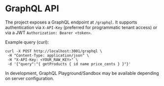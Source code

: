 # GraphQL API

The project exposes a GraphQL endpoint at `/graphql`. It supports authentication via `X-API-Key` (preferred for programmatic tenant access) or via a JWT `Authorization: Bearer <token>`.

Example query (curl):

```
curl -X POST http://localhost:3001/graphql \
 -H "Content-Type: application/json" \
 -H "X-API-Key: <YOUR_RAW_KEY>" \
 -d '{"query":"{ getProducts { id name price_cents } }"}'
```

In development, GraphQL Playground/Sandbox may be available depending on server configuration.

